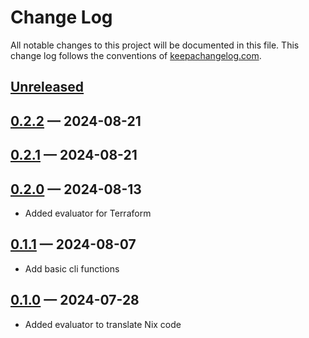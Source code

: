 # Change Log
All notable changes to this project will be documented in this file. This change log follows the conventions of [keepachangelog.com](http://keepachangelog.com/).

## [Unreleased]

## [0.2.2] — 2024-08-21

## [0.2.1] — 2024-08-21

## [0.2.0] — 2024-08-13
* Added evaluator for Terraform

## [0.1.1] — 2024-08-07
* Add basic cli functions

## [0.1.0] — 2024-07-28
* Added evaluator to translate Nix code

[0.1.0]: https://github.com/tanelso2/hack-a-lisp/compare/0.0.0...0.1.0
[0.1.1]: https://github.com/tanelso2/hack-a-lisp/compare/0.1.0...0.1.1
[0.2.0]: https://github.com/tanelso2/hack-a-lisp/compare/0.1.1...0.2.0
[0.2.1]: https://github.com/tanelso2/hack-a-lisp/compare/0.2.0...0.2.1
[0.2.2]: https://github.com/tanelso2/hack-a-lisp/compare/0.2.1...0.2.2
[Unreleased]: https://github.com/tanelso2/hack-a-lisp/compare/0.2.2...HEAD
